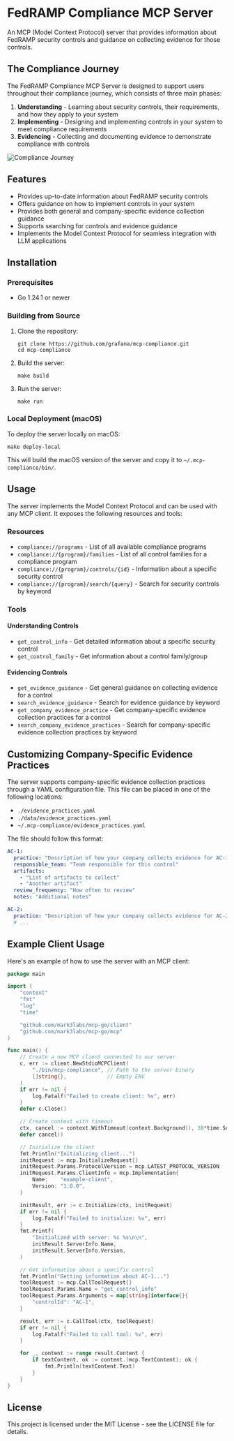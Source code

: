 # FedRAMP Compliance MCP Server

An MCP (Model Context Protocol) server that provides information about FedRAMP security controls and guidance on collecting evidence for those controls.

## The Compliance Journey

The FedRAMP Compliance MCP Server is designed to support users throughout their compliance journey, which consists of three main phases:

1. **Understanding** - Learning about security controls, their requirements, and how they apply to your system
2. **Implementing** - Designing and implementing controls in your system to meet compliance requirements
3. **Evidencing** - Collecting and documenting evidence to demonstrate compliance with controls

![Compliance Journey](docs/images/compliance-journey.png)

## Features

- Provides up-to-date information about FedRAMP security controls
- Offers guidance on how to implement controls in your system
- Provides both general and company-specific evidence collection guidance
- Supports searching for controls and evidence guidance
- Implements the Model Context Protocol for seamless integration with LLM applications

## Installation

### Prerequisites

- Go 1.24.1 or newer

### Building from Source

1. Clone the repository:
   ```
   git clone https://github.com/grafana/mcp-compliance.git
   cd mcp-compliance
   ```

2. Build the server:
   ```
   make build
   ```

3. Run the server:
   ```
   make run
   ```

### Local Deployment (macOS)

To deploy the server locally on macOS:

```
make deploy-local
```

This will build the macOS version of the server and copy it to `~/.mcp-compliance/bin/`.

## Usage

The server implements the Model Context Protocol and can be used with any MCP client. It exposes the following resources and tools:

### Resources

- `compliance://programs` - List of all available compliance programs
- `compliance://{program}/families` - List of all control families for a compliance program
- `compliance://{program}/controls/{id}` - Information about a specific security control
- `compliance://{program}/search/{query}` - Search for security controls by keyword

### Tools

#### Understanding Controls

- `get_control_info` - Get detailed information about a specific security control
- `get_control_family` - Get information about a control family/group

#### Evidencing Controls

- `get_evidence_guidance` - Get general guidance on collecting evidence for a control
- `search_evidence_guidance` - Search for evidence guidance by keyword
- `get_company_evidence_practice` - Get company-specific evidence collection practices for a control
- `search_company_evidence_practices` - Search for company-specific evidence collection practices by keyword

## Customizing Company-Specific Evidence Practices

The server supports company-specific evidence collection practices through a YAML configuration file. This file can be placed in one of the following locations:

- `./evidence_practices.yaml`
- `./data/evidence_practices.yaml`
- `~/.mcp-compliance/evidence_practices.yaml`

The file should follow this format:

```yaml
AC-1:
  practice: "Description of how your company collects evidence for AC-1"
  responsible_team: "Team responsible for this control"
  artifacts:
    - "List of artifacts to collect"
    - "Another artifact"
  review_frequency: "How often to review"
  notes: "Additional notes"

AC-2:
  practice: "Description of how your company collects evidence for AC-2"
  # ...
```

## Example Client Usage

Here's an example of how to use the server with an MCP client:

```go
package main

import (
	"context"
	"fmt"
	"log"
	"time"

	"github.com/mark3labs/mcp-go/client"
	"github.com/mark3labs/mcp-go/mcp"
)

func main() {
	// Create a new MCP client connected to our server
	c, err := client.NewStdioMCPClient(
		"./bin/mcp-compliance", // Path to the server binary
		[]string{},             // Empty ENV
	)
	if err != nil {
		log.Fatalf("Failed to create client: %v", err)
	}
	defer c.Close()

	// Create context with timeout
	ctx, cancel := context.WithTimeout(context.Background(), 30*time.Second)
	defer cancel()

	// Initialize the client
	fmt.Println("Initializing client...")
	initRequest := mcp.InitializeRequest{}
	initRequest.Params.ProtocolVersion = mcp.LATEST_PROTOCOL_VERSION
	initRequest.Params.ClientInfo = mcp.Implementation{
		Name:    "example-client",
		Version: "1.0.0",
	}

	initResult, err := c.Initialize(ctx, initRequest)
	if err != nil {
		log.Fatalf("Failed to initialize: %v", err)
	}
	fmt.Printf(
		"Initialized with server: %s %s\n\n",
		initResult.ServerInfo.Name,
		initResult.ServerInfo.Version,
	)

	// Get information about a specific control
	fmt.Println("Getting information about AC-1...")
	toolRequest := mcp.CallToolRequest{}
	toolRequest.Params.Name = "get_control_info"
	toolRequest.Params.Arguments = map[string]interface{}{
		"controlId": "AC-1",
	}

	result, err := c.CallTool(ctx, toolRequest)
	if err != nil {
		log.Fatalf("Failed to call tool: %v", err)
	}

	for _, content := range result.Content {
		if textContent, ok := content.(mcp.TextContent); ok {
			fmt.Println(textContent.Text)
		}
	}
}
```

## License

This project is licensed under the MIT License - see the LICENSE file for details. 